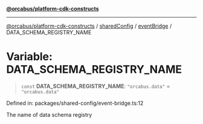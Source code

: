 [**@orcabus/platform-cdk-constructs**](../../../../../../README.md)

***

[@orcabus/platform-cdk-constructs](../../../../../../README.md) / [sharedConfig](../../../README.md) / [eventBridge](../README.md) / DATA\_SCHEMA\_REGISTRY\_NAME

# Variable: DATA\_SCHEMA\_REGISTRY\_NAME

> `const` **DATA\_SCHEMA\_REGISTRY\_NAME**: `"orcabus.data"` = `"orcabus.data"`

Defined in: packages/shared-config/event-bridge.ts:12

The name of data schema registry
